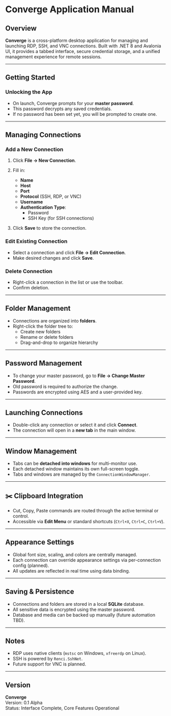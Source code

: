 # Converge Application Manual

## Overview

**Converge** is a cross-platform desktop application for managing and launching RDP, SSH, and VNC connections. Built with .NET 8 and Avalonia UI, it provides a tabbed interface, secure credential storage, and a unified management experience for remote sessions.

---

## Getting Started

### Unlocking the App
- On launch, Converge prompts for your **master password**.
- This password decrypts any saved credentials.
- If no password has been set yet, you will be prompted to create one.

---

## Managing Connections

### Add a New Connection
1. Click **File → New Connection**.
2. Fill in:
   - **Name**
   - **Host**
   - **Port**
   - **Protocol** (SSH, RDP, or VNC)
   - **Username**
   - **Authentication Type**:
     - Password
     - SSH Key (for SSH connections)

3. Click **Save** to store the connection.

### Edit Existing Connection
- Select a connection and click **File → Edit Connection**.
- Make desired changes and click **Save**.

### Delete Connection
- Right-click a connection in the list or use the toolbar.
- Confirm deletion.

---

## Folder Management

- Connections are organized into **folders**.
- Right-click the folder tree to:
  - Create new folders
  - Rename or delete folders
  - Drag-and-drop to organize hierarchy

---

## Password Management

- To change your master password, go to **File → Change Master Password**.
- Old password is required to authorize the change.
- Passwords are encrypted using AES and a user-provided key.

---

##  Launching Connections

- Double-click any connection or select it and click **Connect**.
- The connection will open in a **new tab** in the main window.

---

## Window Management

- Tabs can be **detached into windows** for multi-monitor use.
- Each detached window maintains its own full-screen toggle.
- Tabs and windows are managed by the `ConnectionWindowManager`.

---

## ✂️ Clipboard Integration

- Cut, Copy, Paste commands are routed through the active terminal or control.
- Accessible via **Edit Menu** or standard shortcuts (`Ctrl+X`, `Ctrl+C`, `Ctrl+V`).

---

## Appearance Settings

- Global font size, scaling, and colors are centrally managed.
- Each connection can override appearance settings via per-connection config (planned).
- All updates are reflected in real time using data binding.

---

##  Saving & Persistence

- Connections and folders are stored in a local **SQLite** database.
- All sensitive data is encrypted using the master password.
- Database and media can be backed up manually (future automation TBD).

---

## Notes

- RDP uses native clients (`mstsc` on Windows, `xfreerdp` on Linux).
- SSH is powered by `Renci.SshNet`.
- Future support for VNC is planned.

---

## Version

**Converge**  
Version: 0.1 Alpha  
Status: Interface Complete, Core Features Operational

